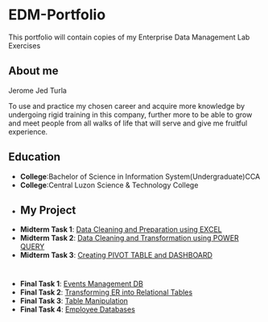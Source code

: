 # EDM-Portfolio
This portfolio will contain copies of my Enterprise Data Management Lab Exercises
## About me 
Jerome Jed Turla

To use and practice my chosen career and acquire more knowledge by undergoing rigid training in this company, further more to be able to grow and meet people from all walks of life that will serve and give me fruitful experience.
## Education
- **College**:Bachelor of Science in Information System(Undergraduate)CCA
- **College**:Central Luzon Science & Technology College
- ## My Project
- **Midterm Task 1**: [Data Cleaning and Preparation using EXCEL](https://github.com/DarthJedi1221/EDM-Portfolio/tree/main/Midterm_Task1#readme)
- **Midterm Task 2**: [Data Cleaning and Transformation using POWER QUERY](https://github.com/DarthJedi1221/EDM-Portfolio/tree/main/Midterm_Task2#readme)
- **Midterm Task 3**: [Creating PIVOT TABLE and DASHBOARD](https://github.com/DarthJedi1221/EDM-Portfolio/tree/main/Midterm_Task3#readme)
#

- **Final Task 1**: [Events Management DB](https://github.com/DarthJedi1221/EDM-Portfolio/tree/main/Finals%20Task-1#readme)
- **Final Task 2**: [Transforming ER into Relational Tables](https://github.com/DarthJedi1221/EDM-Portfolio/tree/main/Finals%20Task-2#readme)
- **Final Task 3**: [Table Manipulation](https://github.com/DarthJedi1221/EDM-Portfolio/tree/main/Finals%20Task-3#readme)
- **Final Task 4**: [Employee Databases](https://github.com/DarthJedi1221/EDM-Portfolio/tree/main/Finals%20Task-4#readme)
